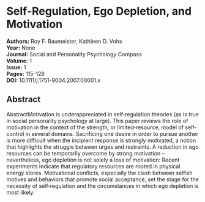 # Self‐Regulation, Ego Depletion, and Motivation

**Authors:** Roy F. Baumeister, Kathleen D. Vohs  
**Year:** None  
**Journal:** Social and Personality Psychology Compass  
**Volume:** 1  
**Issue:** 1  
**Pages:** 115-128  
**DOI:** 10.1111/j.1751-9004.2007.00001.x  

## Abstract
AbstractMotivation is underappreciated in self‐regulation theories (as is true in social personality psychology at large). This paper reviews the role of motivation in the context of the strength, or limited‐resource, model of self‐control in several domains. Sacrificing one desire in order to pursue another is more difficult when the incipient response is strongly motivated, a notion that highlights the struggle between urges and restraints. A reduction in ego resources can be temporarily overcome by strong motivation – nevertheless, ego depletion is not solely a loss of motivation: Recent experiments indicate that regulatory resources are rooted in physical energy stores. Motivational conflicts, especially the clash between selfish motives and behaviors that promote social acceptance, set the stage for the necessity of self‐regulation and the circumstances in which ego depletion is most likely.


